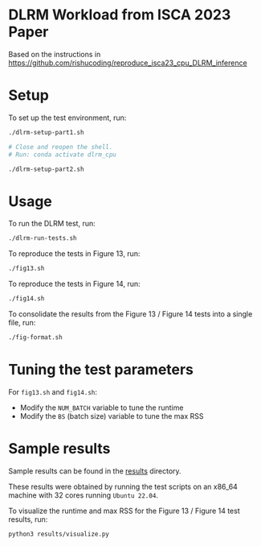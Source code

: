 # DLRM Workload from ISCA 2023 Paper

Based on the instructions in https://github.com/rishucoding/reproduce_isca23_cpu_DLRM_inference

# Setup

To set up the test environment, run:

```bash
./dlrm-setup-part1.sh

# Close and reopen the shell.
# Run: conda activate dlrm_cpu

./dlrm-setup-part2.sh
```

# Usage

To run the DLRM test, run:

```bash
./dlrm-run-tests.sh
```

To reproduce the tests in Figure 13, run:

```bash
./fig13.sh
```

To reproduce the tests in Figure 14, run:

```bash
./fig14.sh
```

To consolidate the results from the Figure 13 / Figure 14 tests into a single file, run:

```bash
./fig-format.sh
```

# Tuning the test parameters

For `fig13.sh` and `fig14.sh`:
- Modify the `NUM_BATCH` variable to tune the runtime
- Modify the `BS` (batch size) variable to tune the max RSS

# Sample results

Sample results can be found in the [results](./results/) directory.

These results were obtained by running the test scripts on an x86_64 machine with 32 cores running `Ubuntu 22.04`.

To visualize the runtime and max RSS for the Figure 13 / Figure 14 test results, run:

```bash
python3 results/visualize.py
```
